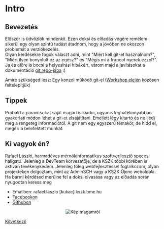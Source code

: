 # Intro

## Bevezetés

Először is üdvözlök mindenkit. Ezen doksi és előadás
végére remélem sikerül egy olyan szintű tudást átadnom,
hogy a jövőben ne okozzon problémát a verziókezelés.  
Olyan kérdésekre fogok választ adni, mint "Miért kell
git-et használnom?", "Miért ilyen bonyolult ez az egész?"
és "Mégis mi a francot nyerek ezzel?".
Ja és előre is bocsi a helyesírási hibákért, várom majd
a javításokat a dokumentáció [git repo-jába](https://github.com/rlacko58/gitPresentation) :)

Amire szükséged lesz: Egy konzol működő git-el ([Workshop elején](workshop/1_installation.md)
közösen feltelepítjük)

## Tippek

Próbáld a parancsokat saját magad is kiadni, ugyanis
leghatékonyabban gyakorlati módon lehet a git-et elsajátítani.
Emellett légy kitartó és ne ijedj meg a rengeteg információtól.
A git nem egy egyszerű témakör, de hidd el, megéri a
belefektett munkát.

## Ki vagyok én?

Rafael László, harmadéves mérnökinformatikus szoftverjlesztő speces hallgató. Jelenleg a DevTeam körvezetője, de a KSZK többi körében is aktívan tevékenykedem. Jelenleg főleg webfejlesztéssel foglalkozom, olyan projekteken dolgoztam, mint az AdminSCH vagy a KSZK Újonc weboldala.  
Ha bármi kérdésed merülne fel a doksi olvasása vagy az előadás
során nyugodtan keress meg

- Emailben: rafael.laszlo [kukac] kszk.bme.hu
- [Facebookon](https://www.facebook.com/rlacko58/)
- [Githubon](https://github.com/rlacko58)

<div style="text-align:center"><img src="intro/img/me.jpg" alt="Kép magamról" /></div>

[Következő](intro/2_versioning?id=verziókezelés)
